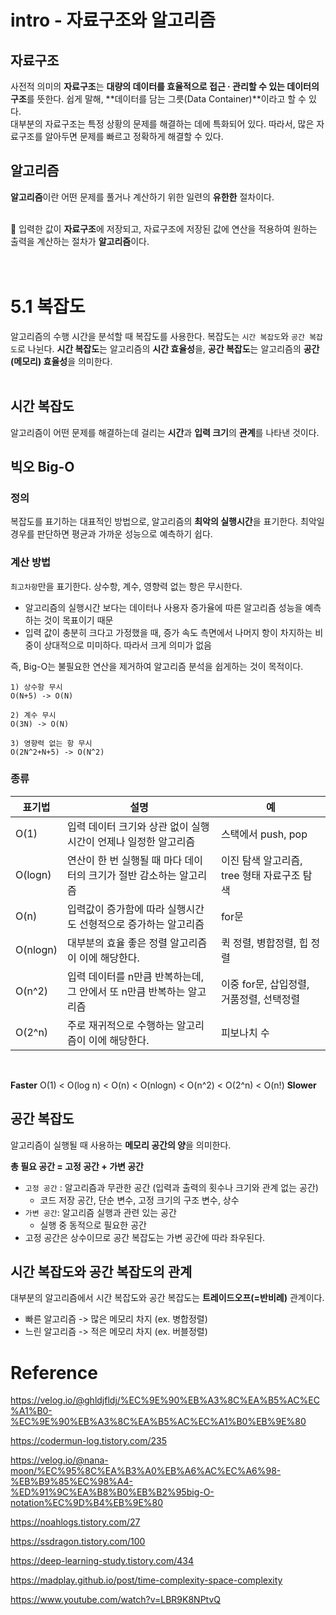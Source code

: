 # intro - 자료구조와 알고리즘
## 자료구조
사전적 의미의 **자료구조**는 **대량의 데이터를 효율적으로 접근 · 관리할 수 있는 데이터의 구조**를 뜻한다. 
쉽게 말해, **데이터를 담는 그릇(Data Container)**이라고 할 수 있다.<br>
대부분의 자료구조는 특정 상황의 문제를 해결하는 데에 특화되어 있다. 따라서, 많은 자료구조를 알아두면 문제를 빠르고 정확하게 해결할 수 있다.

## 알고리즘
**알고리즘**이란 어떤 문제를 풀거나 계산하기 위한 일련의 **유한한** 절차이다.
<br><br>

📌 입력한 값이 **자료구조**에 저장되고, 자료구조에 저장된 값에 
연산을 적용하여 원하는 출력을 계산하는 절차가 **알고리즘**이다. 
<br><br><br>

# 5.1 복잡도
알고리즘의 수행 시간을 분석할 때 복잡도를 사용한다.
복잡도는 `시간 복잡도`와 `공간 복잡도`로 나뉜다. **시간 복잡도**는 알고리즘의 **시간 효율성**을, 
**공간 복잡도**는 알고리즘의 **공간(메모리) 효율성**을 의미한다.
<br><br>

## 시간 복잡도
알고리즘이 어떤 문제를 해결하는데 걸리는 **시간**과 **입력 크기**의 **관계**를 나타낸 것이다.

## 빅오 Big-O
### 정의
복잡도를 표기하는 대표적인 방법으로, 알고리즘의 **최악의 실행시간**을 표기한다. 
최악일 경우를 판단하면 평균과 가까운 성능으로 예측하기 쉽다.


### 계산 방법
`최고차항`만을 표기한다. 상수항, 계수, 영향력 없는 항은 무시한다.<br>
- 알고리즘의 실행시간 보다는 데이터나 사용자 증가율에 따른 알고리즘 성능을 예측하는 것이 목표이기 때문
- 입력 값이 충분히 크다고 가정했을 때, 증가 속도 측면에서 나머지 항이 차지하는 비중이 상대적으로 미미하다. 따라서 크게 의미가 없음

즉, Big-O는 불필요한 연산을 제거하여 알고리즘 분석을 쉽게하는 것이 목적이다.

```
1) 상수항 무시
O(N+5) -> O(N)

2) 계수 무시
O(3N) -> O(N)

3) 영향력 없는 항 무시
O(2N^2+N+5) -> O(N^2)
```

### 종류
|표기법|설명|예|
|---|---|---|
|O(1)|입력 데이터 크기와 상관 없이 실행시간이 언제나 일정한 알고리즘|스택에서 push, pop|
|O(logn)|연산이 한 번 실행될 때 마다 데이터의 크기가 절반 감소하는 알고리즘|이진 탐색 알고리즘, tree 형태 자료구조 탐색|
|O(n)|입력값이 증가함에 따라 실행시간도 선형적으로 증가하는 알고리즘|for문|
|O(nlogn)|대부분의 효율 좋은 정렬 알고리즘이 이에 해당한다.|퀵 정렬, 병합정렬, 힙 정렬|
|O(n^2)| 입력 데이터를 n만큼 반복하는데, 그 안에서 또 n만큼 반복하는 알고리즘|이중 for문, 삽입정렬,  거품정렬, 선택정렬|
|O(2^n)|주로 재귀적으로 수행하는 알고리즘이 이에 해당한다.|피보나치 수|
<br>

**Faster** O(1) < O(log n) < O(n) < O(nlogn) < O(n^2) < O(2^n) < O(n!)   **Slower**

## 공간 복잡도
알고리즘이 실행될 때 사용하는 **메모리 공간의 양**을 의미한다.

**총 필요 공간 = 고정 공간 + 가변 공간** <br>
- `고정 공간` : 알고리즘과 무관한 공간 (입력과 출력의 횟수나 크기와 관계 없는 공간)
  - 코드 저장 공간, 단순 변수, 고정 크기의 구조 변수, 상수
- `가변 공간`: 알고리즘 실행과 관련 있는 공간
  - 실행 중 동적으로 필요한 공간
- 고정 공간은 상수이므로 공간 복잡도는 가변 공간에 따라 좌우된다.


## 시간 복잡도와 공간 복잡도의 관계
대부분의 알고리즘에서 시간 복잡도와 공간 복잡도는 **트레이드오프(=반비례)** 관계이다.
- 빠른 알고리즘 -> 많은 메모리 차지 (ex. 병합정렬)
- 느린 알고리즘 -> 적은 메모리 차지 (ex. 버블정렬)
  
# Reference
https://velog.io/@ghldjfldj/%EC%9E%90%EB%A3%8C%EA%B5%AC%EC%A1%B0-%EC%9E%90%EB%A3%8C%EA%B5%AC%EC%A1%B0%EB%9E%80

https://codermun-log.tistory.com/235

https://velog.io/@nana-moon/%EC%95%8C%EA%B3%A0%EB%A6%AC%EC%A6%98-%EB%B9%85%EC%98%A4-%ED%91%9C%EA%B8%B0%EB%B2%95big-O-notation%EC%9D%B4%EB%9E%80

https://noahlogs.tistory.com/27

https://ssdragon.tistory.com/100

https://deep-learning-study.tistory.com/434

https://madplay.github.io/post/time-complexity-space-complexity

https://www.youtube.com/watch?v=LBR9K8NPtvQ
